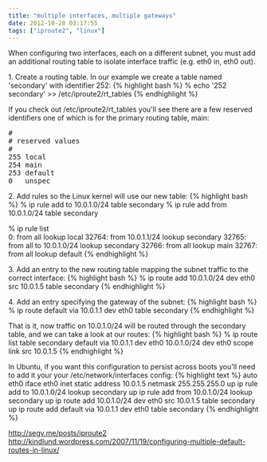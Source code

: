 ```yaml
---
title: "multiple interfaces, multiple gateways"
date: 2012-10-28 03:17:55
tags: ["iproute2", "linux"]
---
```


<p>
When configuring two interfaces, each on a different subnet, you must add an additional routing table to isolate interface traffic (e.g. eth0 in, eth0 out).
</p>

<p>
1. Create a routing table. In our example we create a table named 'secondary' with identifier 252:
{% highlight bash %}
% echo '252 secondary' >> /etc/iproute2/rt_tables
{% endhighlight %}
</p>

<p>
If you check out /etc/iproute2/rt_tables you'll see there are a few reserved identifiers one of which is for the primary routing table, main:
<pre>
#
# reserved values
#
255	local
254	main
253	default
0	unspec
</pre>
</p>

<p>
2. Add rules so the Linux kernel will use our new table:
{% highlight bash %}
% ip rule add to 10.0.1.0/24 table secondary
% ip rule add from 10.0.1.0/24 table secondary

% ip rule list  
0:	from all lookup local 
32764:	from 10.0.1.1/24 lookup secondary 
32765:	from all to 10.0.1.0/24 lookup secondary 
32766:	from all lookup main 
32767:	from all lookup default 
{% endhighlight %}
</p>

<p>
3. Add an entry to the new routing table mapping the subnet traffic to the correct interface:
{% highlight bash %}
% ip route add 10.0.1.0/24 dev eth0 src 10.0.1.5 table secondary
{% endhighlight %}
</p>

<p>
4. Add an entry specifying the gateway of the subnet:
{% highlight bash %}
% ip route default via 10.0.1.1 dev eth0 table secondary
{% endhighlight %}
</p>

<p>
That is it, now traffic on 10.0.1.0/24 will be routed through the secondary table, and we can take a look at our routes:
{% highlight bash %}
% ip route list table secondary
default via 10.0.1.1 dev eth0 
10.0.1.0/24 dev eth0  scope link  src 10.0.1.5
{% endhighlight %}
</p>

<p>
In Ubuntu, if you want this configuration to persist across boots you'll need to add it your your /etc/network/interfaces config:
{% highlight text %}
auto eth0
iface eth0 inet static
address 10.0.1.5
netmask 255.255.255.0
up ip rule add to 10.0.1.0/24 lookup secondary
up ip rule add from 10.0.1.0/24 lookup secondary
up ip route add 10.0.1.0/24 dev eth0 src 10.0.1.5 table secondary
up ip route add default via 10.0.1.1 dev eth0 table secondary
{% endhighlight %}
</p>

<p>
<a href="http://segv.me/posts/iproute2">http://segv.me/posts/iproute2</a>
<a href="http://kindlund.wordpress.com/2007/11/19/configuring-multiple-default-routes-in-linux/">http://kindlund.wordpress.com/2007/11/19/configuring-multiple-default-routes-in-linux/</a>
</p>


